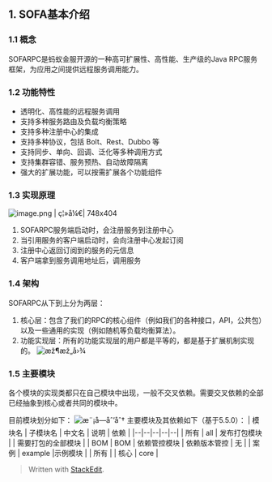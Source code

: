 ## 1. SOFA基本介绍
### 1.1 概念
SOFARPC是蚂蚁金服开源的一种高可扩展性、高性能、生产级的Java RPC服务框架，为应用之间提供远程服务调用能力。
### 1.2 功能特性
-   透明化、高性能的远程服务调用
-   支持多种服务路由及负载均衡策略
-   支持多种注册中心的集成
-   支持多种协议，包括 Bolt、Rest、Dubbo 等
-   支持同步、单向、回调、泛化等多种调用方式
-   支持集群容错、服务预热、自动故障隔离
-   强大的扩展功能，可以按需扩展各个功能组件
### 1.3 实现原理
![image.png |  ç¦»å¼€|  748x404](https://gw.alipayobjects.com/zos/nemopainter_prod/46b1967d-0c27-4e00-ae63-dbdf315516a8/sofastack-sofa-rpc-zh_CN/resources-home_1.png)
1. SOFARPC服务端启动时，会注册服务到注册中心
2. 当引用服务的客户端启动时，会向注册中心发起订阅
3. 注册中心返回订阅到的服务的元信息
4. 客户端拿到服务调用地址后，调用服务
### 1.4 架构
SOFARPC从下到上分为两层：

1.  核心层：包含了我们的RPC的核心组件（例如我们的各种接口，API，公共包）以及一些通用的实现（例如随机等负载均衡算法）。
2.  功能实现层：所有的功能实现层的用户都是平等的，都是基于扩展机制实现的。
![æž¶æž„å›¾](https://gw.alipayobjects.com/zos/nemopainter_prod/157f9b93-8b09-40a2-b1b9-9a255fdb06a4/sofastack-sofa-rpc-zh_CN/resources-dg_1.png)
### 1.5 主要模块
各个模块的实现类都只在自己模块中出现，一般不交叉依赖。需要交叉依赖的全部已经抽象到核心或者共同的模块中。

目前模块划分如下：
![æ¨¡å—åˆ’åˆ†](https://gw.alipayobjects.com/zos/nemopainter_prod/704888fb-63a0-4fe8-b1fa-04af11a4cfb3/sofastack-sofa-rpc-zh_CN/resources-dg_2.png)
主要模块及其依赖如下（基于5.5.0）：
| 模块名 | 子模块名 | 中文名 |  说明 | 依赖 |
|--|--|--|--|--|
| 所有 | all | 发布打包模块 |  | 需要打包的全部模块 |
| BOM | BOM | 依赖管控模块 | 依赖版本管控	| 无 |
| 案例 | example |示例模块 | 	| 所有 |
| 核心 | core |

> Written with [StackEdit](https://stackedit.io/).
<!--stackedit_data:
eyJoaXN0b3J5IjpbLTY0MTQyMzQxOF19
-->